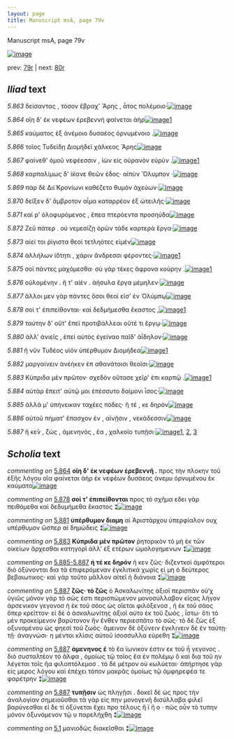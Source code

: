 ```yaml
---
layout: page
title: Manuscript msA, page 79v
---
```


Manuscript msA, page 79v

[![image](http://www.homermultitext.org/iipsrv?OBJ=IIP,1.0&FIF=/project/homer/pyramidal/deepzoom/hmt/vaimg/2017a/VA079VN_0582.tif&WID=100&CVT=JPEG)](http://www.homermultitext.org/ict2/?urn=urn:cite2:hmt:vaimg.2017a:VA079VN_0582)

prev:  [79r](../79r) | next:  [80r](../80r)

## *Iliad* text

*5.863* <a id="5.863"/> δείσαντας , τόσον ἔβραχ' Ἄρης , ἆτος πολέμοιο·[![image](http://www.homermultitext.org/iipsrv?OBJ=IIP,1.0&FIF=/project/homer/pyramidal/deepzoom/hmt/vaimg/2017a/VA079VN_0582.tif&RGN=0.441,0.2089,0.413,0.0353&WID=1000&CVT=JPEG)](http://www.homermultitext.org/ict2/?urn=urn:cite2:hmt:vaimg.2017a:VA079VN_0582@0.441,0.2089,0.413,0.0353)

*5.864* <a id="5.864"/> οἵη δ' ἐκ νεφέων ἐρεβεννὴ φαίνεται ἀὴρ[![image](http://www.homermultitext.org/iipsrv?OBJ=IIP,1.0&FIF=/project/homer/pyramidal/deepzoom/hmt/vaimg/2017a/VA079VN_0582.tif&RGN=0.442,0.2307,0.391,0.0301&WID=1000&CVT=JPEG)](http://www.homermultitext.org/ict2/?urn=urn:cite2:hmt:vaimg.2017a:VA079VN_0582@0.442,0.2307,0.391,0.0301)[1](#msA_5.5011)

*5.865* <a id="5.865"/> καύματος ἐξ ἀνέμοιο δυσαέος ὀρνυμένοιο .[![image](http://www.homermultitext.org/iipsrv?OBJ=IIP,1.0&FIF=/project/homer/pyramidal/deepzoom/hmt/vaimg/2017a/VA079VN_0582.tif&RGN=0.448,0.2494,0.391,0.0301&WID=1000&CVT=JPEG)](http://www.homermultitext.org/ict2/?urn=urn:cite2:hmt:vaimg.2017a:VA079VN_0582@0.448,0.2494,0.391,0.0301)

*5.866* <a id="5.866"/> τοῖος Τυδείδῃ Διομήδεϊ 					χάλκεος Ἄρης[![image](http://www.homermultitext.org/iipsrv?OBJ=IIP,1.0&FIF=/project/homer/pyramidal/deepzoom/hmt/vaimg/2017a/VA079VN_0582.tif&RGN=0.444,0.269,0.384,0.0301&WID=1000&CVT=JPEG)](http://www.homermultitext.org/ict2/?urn=urn:cite2:hmt:vaimg.2017a:VA079VN_0582@0.444,0.269,0.384,0.0301)

*5.867* <a id="5.867"/> φαίνεθ' ὁμοῦ νεφέεσσιν , ἰὼν εἰς οὐρανὸν εὐρὺν .[![image](http://www.homermultitext.org/iipsrv?OBJ=IIP,1.0&FIF=/project/homer/pyramidal/deepzoom/hmt/vaimg/2017a/VA079VN_0582.tif&RGN=0.447,0.2847,0.408,0.0376&WID=1000&CVT=JPEG)](http://www.homermultitext.org/ict2/?urn=urn:cite2:hmt:vaimg.2017a:VA079VN_0582@0.447,0.2847,0.408,0.0376)[1](#msA_5.5032)

*5.868* <a id="5.868"/> καρπαλίμως δ' ί̈κανε θεῶν έδος· αἰπὺν Ὄλυμπον ·[![image](http://www.homermultitext.org/iipsrv?OBJ=IIP,1.0&FIF=/project/homer/pyramidal/deepzoom/hmt/vaimg/2017a/VA079VN_0582.tif&RGN=0.45,0.302,0.402,0.0338&WID=1000&CVT=JPEG)](http://www.homermultitext.org/ict2/?urn=urn:cite2:hmt:vaimg.2017a:VA079VN_0582@0.45,0.302,0.402,0.0338)

*5.869* <a id="5.869"/> πὰρ δὲ Διὶ̈ Κρονίωνι 					καθέζετο θυμὸν ἀχεύων·[![image](http://www.homermultitext.org/iipsrv?OBJ=IIP,1.0&FIF=/project/homer/pyramidal/deepzoom/hmt/vaimg/2017a/VA079VN_0582.tif&RGN=0.446,0.3231,0.396,0.0353&WID=1000&CVT=JPEG)](http://www.homermultitext.org/ict2/?urn=urn:cite2:hmt:vaimg.2017a:VA079VN_0582@0.446,0.3231,0.396,0.0353)

*5.870* <a id="5.870"/> δεῖξεν δ' ἄμβροτον αἷμα καταρρέον ἐξ ὠτειλῆς·[![image](http://www.homermultitext.org/iipsrv?OBJ=IIP,1.0&FIF=/project/homer/pyramidal/deepzoom/hmt/vaimg/2017a/VA079VN_0582.tif&RGN=0.445,0.3426,0.408,0.0376&WID=1000&CVT=JPEG)](http://www.homermultitext.org/ict2/?urn=urn:cite2:hmt:vaimg.2017a:VA079VN_0582@0.445,0.3426,0.408,0.0376)

*5.871* <a id="5.871"/> καί ρ' ὀλοφυρόμενος , ἔπεα πτερόεντα προσηύδα[![image](http://www.homermultitext.org/iipsrv?OBJ=IIP,1.0&FIF=/project/homer/pyramidal/deepzoom/hmt/vaimg/2017a/VA079VN_0582.tif&RGN=0.445,0.3606,0.412,0.0353&WID=1000&CVT=JPEG)](http://www.homermultitext.org/ict2/?urn=urn:cite2:hmt:vaimg.2017a:VA079VN_0582@0.445,0.3606,0.412,0.0353)

*5.872* <a id="5.872"/> Ζεῦ πάτερ . οὐ νεμεσίζῃ 					ὁρῶν τάδε καρτερὰ ἔργα·[![image](http://www.homermultitext.org/iipsrv?OBJ=IIP,1.0&FIF=/project/homer/pyramidal/deepzoom/hmt/vaimg/2017a/VA079VN_0582.tif&RGN=0.445,0.3794,0.419,0.0368&WID=1000&CVT=JPEG)](http://www.homermultitext.org/ict2/?urn=urn:cite2:hmt:vaimg.2017a:VA079VN_0582@0.445,0.3794,0.419,0.0368)

*5.873* <a id="5.873"/> αἰεί τοι ῥίγιστα θεοὶ τετληότες εἰμὲν[![image](http://www.homermultitext.org/iipsrv?OBJ=IIP,1.0&FIF=/project/homer/pyramidal/deepzoom/hmt/vaimg/2017a/VA079VN_0582.tif&RGN=0.448,0.4042,0.328,0.0263&WID=1000&CVT=JPEG)](http://www.homermultitext.org/ict2/?urn=urn:cite2:hmt:vaimg.2017a:VA079VN_0582@0.448,0.4042,0.328,0.0263)

*5.874* <a id="5.874"/> ἀλλήλων ἰ̈ότητι , χάριν ἄνδρεσσι 					φέροντες·[![image](http://www.homermultitext.org/iipsrv?OBJ=IIP,1.0&FIF=/project/homer/pyramidal/deepzoom/hmt/vaimg/2017a/VA079VN_0582.tif&RGN=0.446,0.4185,0.366,0.0383&WID=1000&CVT=JPEG)](http://www.homermultitext.org/ict2/?urn=urn:cite2:hmt:vaimg.2017a:VA079VN_0582@0.446,0.4185,0.366,0.0383)[1](#msAim_5.5020)

*5.875* <a id="5.875"/> σοὶ πάντες μαχόμεσθα· σὺ γὰρ τέκες ἄφρονα κούρην .[![image](http://www.homermultitext.org/iipsrv?OBJ=IIP,1.0&FIF=/project/homer/pyramidal/deepzoom/hmt/vaimg/2017a/VA079VN_0582.tif&RGN=0.45,0.4373,0.419,0.0353&WID=1000&CVT=JPEG)](http://www.homermultitext.org/ict2/?urn=urn:cite2:hmt:vaimg.2017a:VA079VN_0582@0.45,0.4373,0.419,0.0353)[1](#msA_5.5012)

*5.876* <a id="5.876"/> οὐλομένην . ἥ τ' αἰὲν . ἀήσυλα ἔργα μέμηλεν·[![image](http://www.homermultitext.org/iipsrv?OBJ=IIP,1.0&FIF=/project/homer/pyramidal/deepzoom/hmt/vaimg/2017a/VA079VN_0582.tif&RGN=0.446,0.4606,0.381,0.0323&WID=1000&CVT=JPEG)](http://www.homermultitext.org/ict2/?urn=urn:cite2:hmt:vaimg.2017a:VA079VN_0582@0.446,0.4606,0.381,0.0323)

*5.877* <a id="5.877"/> ἄλλοι μεν γὰρ πάντες ὅσοι θεοί εἰσ' ἐν Ὀλύμπῳ[![image](http://www.homermultitext.org/iipsrv?OBJ=IIP,1.0&FIF=/project/homer/pyramidal/deepzoom/hmt/vaimg/2017a/VA079VN_0582.tif&RGN=0.445,0.4763,0.398,0.0361&WID=1000&CVT=JPEG)](http://www.homermultitext.org/ict2/?urn=urn:cite2:hmt:vaimg.2017a:VA079VN_0582@0.445,0.4763,0.398,0.0361)

*5.878* <a id="5.878"/> σοί τ' ἐπιπείθονται· καὶ δεδμήμεσθα ἕκαστος ,[![image](http://www.homermultitext.org/iipsrv?OBJ=IIP,1.0&FIF=/project/homer/pyramidal/deepzoom/hmt/vaimg/2017a/VA079VN_0582.tif&RGN=0.45,0.4951,0.403,0.0346&WID=1000&CVT=JPEG)](http://www.homermultitext.org/ict2/?urn=urn:cite2:hmt:vaimg.2017a:VA079VN_0582@0.45,0.4951,0.403,0.0346)[1](#msA_5.5013)

*5.879* <a id="5.879"/> ταύτην δ' οὔτ' ἔπεϊ προτιβάλλεαι οὔτέ τι ἔργῳ·[![image](http://www.homermultitext.org/iipsrv?OBJ=IIP,1.0&FIF=/project/homer/pyramidal/deepzoom/hmt/vaimg/2017a/VA079VN_0582.tif&RGN=0.441,0.5147,0.423,0.0353&WID=1000&CVT=JPEG)](http://www.homermultitext.org/ict2/?urn=urn:cite2:hmt:vaimg.2017a:VA079VN_0582@0.441,0.5147,0.423,0.0353)

*5.880* <a id="5.880"/> ἀλλ' ἀνιεῖς , ἐπεὶ αὐτὸς ἐγείναο παῖδ' ἀΐδηλον·[![image](http://www.homermultitext.org/iipsrv?OBJ=IIP,1.0&FIF=/project/homer/pyramidal/deepzoom/hmt/vaimg/2017a/VA079VN_0582.tif&RGN=0.444,0.5327,0.399,0.0338&WID=1000&CVT=JPEG)](http://www.homermultitext.org/ict2/?urn=urn:cite2:hmt:vaimg.2017a:VA079VN_0582@0.444,0.5327,0.399,0.0338)

*5.881* <a id="5.881"/> ἣ νῦν Τυδέος υἱὸν 					ὑπέρθυμον Διομήδεα[![image](http://www.homermultitext.org/iipsrv?OBJ=IIP,1.0&FIF=/project/homer/pyramidal/deepzoom/hmt/vaimg/2017a/VA079VN_0582.tif&RGN=0.446,0.5552,0.362,0.0323&WID=1000&CVT=JPEG)](http://www.homermultitext.org/ict2/?urn=urn:cite2:hmt:vaimg.2017a:VA079VN_0582@0.446,0.5552,0.362,0.0323)[1](#msA_5.5014)

*5.882* <a id="5.882"/> μαργαίνειν ἀνέἡκεν ἐπ αθανάτοισι θεοῖσι·[![image](http://www.homermultitext.org/iipsrv?OBJ=IIP,1.0&FIF=/project/homer/pyramidal/deepzoom/hmt/vaimg/2017a/VA079VN_0582.tif&RGN=0.448,0.5702,0.392,0.0376&WID=1000&CVT=JPEG)](http://www.homermultitext.org/ict2/?urn=urn:cite2:hmt:vaimg.2017a:VA079VN_0582@0.448,0.5702,0.392,0.0376)

*5.883* <a id="5.883"/> Κύπριδα μὲν πρῶτον· 					σχεδὸν οὔτασε χεῖρ' ἐπι καρπῷ .[![image](http://www.homermultitext.org/iipsrv?OBJ=IIP,1.0&FIF=/project/homer/pyramidal/deepzoom/hmt/vaimg/2017a/VA079VN_0582.tif&RGN=0.449,0.586,0.429,0.0368&WID=1000&CVT=JPEG)](http://www.homermultitext.org/ict2/?urn=urn:cite2:hmt:vaimg.2017a:VA079VN_0582@0.449,0.586,0.429,0.0368)[1](#msA_5.5015)

*5.884* <a id="5.884"/> αὐτὰρ ἔπειτ' αὐτῷ μοι ἐπέσσυτο δαίμονι ἶσος·[![image](http://www.homermultitext.org/iipsrv?OBJ=IIP,1.0&FIF=/project/homer/pyramidal/deepzoom/hmt/vaimg/2017a/VA079VN_0582.tif&RGN=0.448,0.6093,0.408,0.0353&WID=1000&CVT=JPEG)](http://www.homermultitext.org/ict2/?urn=urn:cite2:hmt:vaimg.2017a:VA079VN_0582@0.448,0.6093,0.408,0.0353)

*5.885* <a id="5.885"/> ἀλλά μ' ὑπήνεικαν ταχέες πόδες· ῆ τέ , κε δηρὸν[![image](http://www.homermultitext.org/iipsrv?OBJ=IIP,1.0&FIF=/project/homer/pyramidal/deepzoom/hmt/vaimg/2017a/VA079VN_0582.tif&RGN=0.442,0.6251,0.408,0.0383&WID=1000&CVT=JPEG)](http://www.homermultitext.org/ict2/?urn=urn:cite2:hmt:vaimg.2017a:VA079VN_0582@0.442,0.6251,0.408,0.0383)

*5.886* <a id="5.886"/> αὐτοῦ πήματ' ἔπασχον ἐν , αἰνῇσιν , νεκάδεσσιν[![image](http://www.homermultitext.org/iipsrv?OBJ=IIP,1.0&FIF=/project/homer/pyramidal/deepzoom/hmt/vaimg/2017a/VA079VN_0582.tif&RGN=0.449,0.6454,0.418,0.0338&WID=1000&CVT=JPEG)](http://www.homermultitext.org/ict2/?urn=urn:cite2:hmt:vaimg.2017a:VA079VN_0582@0.449,0.6454,0.418,0.0338)

*5.887* <a id="5.887"/> ἤ κε̄ν , ζὼς , ἀμενηνὸς , ἔα , χαλκοῖο τυπῇσι·[![image](http://www.homermultitext.org/iipsrv?OBJ=IIP,1.0&FIF=/project/homer/pyramidal/deepzoom/hmt/vaimg/2017a/VA079VN_0582.tif&RGN=0.446,0.6664,0.405,0.0428&WID=1000&CVT=JPEG)](http://www.homermultitext.org/ict2/?urn=urn:cite2:hmt:vaimg.2017a:VA079VN_0582@0.446,0.6664,0.405,0.0428)[1](#msA_5.5017), [2](#msA_5.5019), [3](#msA_5.5018)

## *Scholia* text

*commenting on* [5.864](#5.864)  <a id="msA_5.5011"/> **οἵη δ' ἐκ νεφέων ἐρεβεννῆ .** προς τὴν πλοκην τοῦ ἑξῆς λόγου οἵα φαίνεται ἀὴρ ἐκ νεφέων δυσάεος ἀνεμυ ὀρνυμένου ἐκ καύματο[![image](http://www.homermultitext.org/iipsrv?OBJ=IIP,1.0&FIF=/project/homer/pyramidal/deepzoom/hmt/vaimg/2017a/VA079VN_0582.tif&RGN=0.17280766,0.10179806,0.69417833,0.03098202&WID=1000&CVT=JPEG)](http://www.homermultitext.org/ict2/?urn=urn:cite2:hmt:vaimg.2017a:VA079VN_0582@0.17280766,0.10179806,0.69417833,0.03098202)

*commenting on* [5.878](#5.878)  <a id="msA_5.5013"/> **σοί τ' ἐπιπείθονται** προς τὸ σχῆμα εδει γὰρ πειθόμεθα καὶ δεδυμήμεθα ἕκαστος ⁑[![image](http://www.homermultitext.org/iipsrv?OBJ=IIP,1.0&FIF=/project/homer/pyramidal/deepzoom/hmt/vaimg/2017a/VA079VN_0582.tif&RGN=0.17464996,0.49585062,0.21960206,0.04343015&WID=1000&CVT=JPEG)](http://www.homermultitext.org/ict2/?urn=urn:cite2:hmt:vaimg.2017a:VA079VN_0582@0.17464996,0.49585062,0.21960206,0.04343015)

*commenting on* [5.881](#5.881)  <a id="msA_5.5014"/> **ὑπέρθυμον διομη** αἱ Ἀριστάρχου ὑπερφίαλον ουχ υπέρθυμον ὥσπερ αἱ δημώδεις ⁑[![image](http://www.homermultitext.org/iipsrv?OBJ=IIP,1.0&FIF=/project/homer/pyramidal/deepzoom/hmt/vaimg/2017a/VA079VN_0582.tif&RGN=0.16985999,0.53568465,0.21812822,0.04011065&WID=1000&CVT=JPEG)](http://www.homermultitext.org/ict2/?urn=urn:cite2:hmt:vaimg.2017a:VA079VN_0582@0.16985999,0.53568465,0.21812822,0.04011065)

*commenting on* [5.883](#5.883)  <a id="msA_5.5015"/> **Κύπριδα μὲν πρῶτον** ῥητορικὸν τὸ μὴ ἐκ τῶν οἰκείων ἄρχεσθαι κατηγορῖ ἀλλ' ἐξ ετέρων ὡμολογημενων ⁑[![image](http://www.homermultitext.org/iipsrv?OBJ=IIP,1.0&FIF=/project/homer/pyramidal/deepzoom/hmt/vaimg/2017a/VA079VN_0582.tif&RGN=0.16985999,0.57219917,0.21886514,0.04370678&WID=1000&CVT=JPEG)](http://www.homermultitext.org/ict2/?urn=urn:cite2:hmt:vaimg.2017a:VA079VN_0582@0.16985999,0.57219917,0.21886514,0.04370678)

*commenting on* [5.885-5.887](#5.885-5.887)  <a id="msA_5.5016"/> **ἡ τέ κε δηρόν** ῆ κεν ζῶς· διζεντκοὶ ἀμφότεροι διὸ ὀξύνονται δια τὰ ἐπιφερόμεναv ἐγκλιτικὰ χωρὶς εἰ μη ὁ δεύτερος βεβαιωτικος· καὶ γὰρ τοῦτο μᾶλλον αἰτεῖ ἡ διάνοια ⁑[![image](http://www.homermultitext.org/iipsrv?OBJ=IIP,1.0&FIF=/project/homer/pyramidal/deepzoom/hmt/vaimg/2017a/VA079VN_0582.tif&RGN=0.18165070,0.61092669,0.22623434,0.06721992&WID=1000&CVT=JPEG)](http://www.homermultitext.org/ict2/?urn=urn:cite2:hmt:vaimg.2017a:VA079VN_0582@0.18165070,0.61092669,0.22623434,0.06721992)

*commenting on* [5.887](#5.887)  <a id="msA_5.5017"/> **ζῶς· τὸ ζῶς** ὁ Ἀσκαλωνίτης ἀξιοῖ περισπᾶν οὐ‘χ ὑγιῶς μόνον γὰρ τὸ σῶς ἐστι περισπώμενον μονοσύλλαβον εἰςας λῆγον ἀρσενικον γεγονοσ ἠ ἐκ τοῦ σόος ὡς οἵεται φιλόξενοσ , ἡ ἐκ τοῦ σάος ὅπερ κρεῖττον· εἰ δὲ ὁ ἀσκαλωνίτης ἀξιοῖ αὐτο ἐκ τοῦ ζωὸς , ΐστω· ὅτι τὸ μὲν προκείμενον βαρύτονον ἢν ἔνθεν περιεσπᾶτο τὸ σῶς· τὸ δὲ ζὼς ἐξ οξυνομένου ὡς φηεσὶ τοῦ ζωός· ἄμεινον δὲ ὀξύνειν ἐγκλινειν δὲ ἐν ταύτῃ· τῇ· ἀναγνώσι· η μέντοι κλίσις αὐτοῦ ἰσοσσυλλα εὐρεθη ⁑[![image](http://www.homermultitext.org/iipsrv?OBJ=IIP,1.0&FIF=/project/homer/pyramidal/deepzoom/hmt/vaimg/2017a/VA079VN_0582.tif&RGN=0.18165070,0.67427386,0.68386146,0.08381743&WID=1000&CVT=JPEG)](http://www.homermultitext.org/ict2/?urn=urn:cite2:hmt:vaimg.2017a:VA079VN_0582@0.18165070,0.67427386,0.68386146,0.08381743)

*commenting on* [5.887](#5.887)  <a id="msA_5.5018"/> **ἀμενηνος ἔ** τὸ ἔα ϊωνικον ἐστιν εκ τοῦ ἦ γεγονος . διὸ συσταλτέον τὸ ἄλφα , ὁμοίως τῷ τοῖος ἔα ἐν πολέμῳ ὃ καὶ δια τοῦ ην λέγεται τοῖς ῆα φιλοπτόλεμοσ . τὸ δὲ μέτρον οὐ κωλύεται· ἀπήρτησε γὰρ εἰς μερος λόγου καὶ ἐπέχει τόπον μακρᾶς ὁμοίως τῷ ἀμφηρεφέα τε φαρέτρην ⁑[![image](http://www.homermultitext.org/iipsrv?OBJ=IIP,1.0&FIF=/project/homer/pyramidal/deepzoom/hmt/vaimg/2017a/VA079VN_0582.tif&RGN=0.17501842,0.74536653,0.68828298,0.06141079&WID=1000&CVT=JPEG)](http://www.homermultitext.org/ict2/?urn=urn:cite2:hmt:vaimg.2017a:VA079VN_0582@0.17501842,0.74536653,0.68828298,0.06141079)

*commenting on* [5.887](#5.887)  <a id="msA_5.5019"/> **τυπῇσιν** ὡς πληγῇσι . δοκεῖ δὲ ὡς προς τὴν ἀναλογίαν σημειοῦσθαι τὰ γὰρ εἰς πην μονογενῆ δισύλλαβα φιλεῖ βαρύνεσθαι εἰ δε τί ὀξύνεται ἔχει προ τέλους ἢ ϊ ἢ ο · πῶς οὖν τὸ τυπην μόνον ὀξυνόμενον τῷ υ παρελήχθη ⁑[![image](http://www.homermultitext.org/iipsrv?OBJ=IIP,1.0&FIF=/project/homer/pyramidal/deepzoom/hmt/vaimg/2017a/VA079VN_0582.tif&RGN=0.19786293,0.77800830,0.66470155,0.06583679&WID=1000&CVT=JPEG)](http://www.homermultitext.org/ict2/?urn=urn:cite2:hmt:vaimg.2017a:VA079VN_0582@0.19786293,0.77800830,0.66470155,0.06583679)

*commenting on* [5.1](#5.1)  <a id="msAil_5.5033.comment"/> μανιοδῶς διακεῖσθαι ⁑[![image](http://www.homermultitext.org/iipsrv?OBJ=IIP,1.0&FIF=/project/homer/pyramidal/deepzoom/hmt/vaimg/2017a/VA079VN_0582.tif&RGN=0.48563007,0.57717842,0.08032424,0.00802213&WID=1000&CVT=JPEG)](http://www.homermultitext.org/ict2/?urn=urn:cite2:hmt:vaimg.2017a:VA079VN_0582@0.48563007,0.57717842,0.08032424,0.00802213)